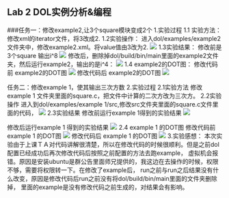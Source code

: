 ## Lab 2 DOL实例分析&编程
###任务一：修改example2,让3个square模块变成2个
1.实验过程
 1.1 实验方法：
  修改xml的iterator文件，将3改成2.
 1.2实验操作：
  进入dol/examples/example2文件夹中，修改example2.xml。将value值由3改为2.
   ![](https://ooo.0o0.ooo/2016/11/11/5825b59f610b4.png)
 1.3实验结果：
  修改前是3个square 输出i^8
   ![](https://ooo.0o0.ooo/2016/11/11/5825b5b466d63.png)
  修改后，删除掉dol/build/bin/main里面的example2文件夹，然后运行example2，输出的是i^4：
   ![](https://ooo.0o0.ooo/2016/11/11/5825b5c9d14ed.png)
 1.4 example2的DOT图：
  修改代码前 example2的DOT图
   ![](https://ooo.0o0.ooo/2016/11/11/5825b5e11f3b3.png)
  修改代码后 example2的DOT图
   ![](https://ooo.0o0.ooo/2016/11/11/5825b5fbb8bae.png)
   
   
任务二：修改example 1，使其输出三次方数
2.实验过程
 2.1实验方法
  修改example 1 文件夹里面的square.c，把文件中计算的二次方改为三次方。
 2.2实验操作
  进入到dol/examples/example 1/src,修改src文件夹里面的square.c文件里面的代码，
   ![](https://ooo.0o0.ooo/2016/11/11/5825b614be8ed.png)
 2.3实验结果
  修改前运行example 1得到的实验结果
   ![](https://ooo.0o0.ooo/2016/11/11/5825b62bbb3ba.png)

  修改后运行example 1 得到的实验结果
    ![](https://ooo.0o0.ooo/2016/11/11/5825b63fbcd22.png)
 2.4 example 1 的DOT图
  修改代码前example 1 的DOT图
   ![]( https://ooo.0o0.ooo/2016/11/11/5825b65543ec7.png)
  修改代码后 example 1 的DOT图
    ![](https://ooo.0o0.ooo/2016/11/11/5825b666f41ea.png)
3.实验感想：
  本次实验由于上课ＴＡ对代码讲解很清楚，所以在修改代码的时候很顺利。但是之前dol配置已经成功后再次修改代码后按照之前配置的方法去跑example，
虚拟机会报错。原因是安装ubuntu是群公告里面师兄提供的，我这边在去操作的时候，权限不够，需要将权限转一下。在修改了example后，
run之前与run之后结果没有什么改变，原因是修改代码后run之前没有将dol/build/bin/main里面的文件夹删除掉，
里面的example是没有修改代码之前生成的，对结果会有影响。
